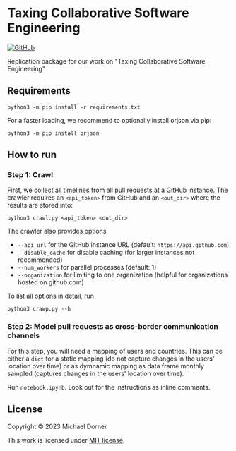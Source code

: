 # Taxing Collaborative Software Engineering

[![GitHub](https://img.shields.io/github/license/michaeldorner/tax_se)](./LICENSE)

Replication package for our work on "Taxing Collaborative Software Engineering"

## Requirements

```
python3 -m pip install -r requirements.txt
```

For a faster loading, we recommend to optionally install orjson via pip:
```
python3 -m pip install orjson
```

## How to run

### Step 1: Crawl 

First, we collect all timelines from all pull requests at a GitHub instance. The crawler requires an `<api_token>` from GitHub and an `<out_dir>` where the results are stored into:
```
python3 crawl.py <api_token> <out_dir>
```
The crawler also provides options
- `--api_url` for the GitHub instance URL (default: `https://api.github.com`)
- `--disable_cache` for disable caching (for larger instances not recommended)
- `--num_workers` for parallel processes (default: 1)
- `--organization` for limiting to one organization (helpful for organizations hosted on github.com)

To list all options in detail, run
```
python3 crawp.py --h
```

### Step 2: Model pull requests as cross-border communication channels

For this step, you will need a mapping of users and countries. This can be either a `dict` for a static mapping (do not capture changes in the users' location over time) or as dymnamic mapping as data frame monthly sampled (captures changes in the users' location over time). 

Run `notebook.ipynb`. Look out for the instructions as inline comments. 

## License

Copyright © 2023 Michael Dorner

This work is licensed under [MIT license](LICENSE).

